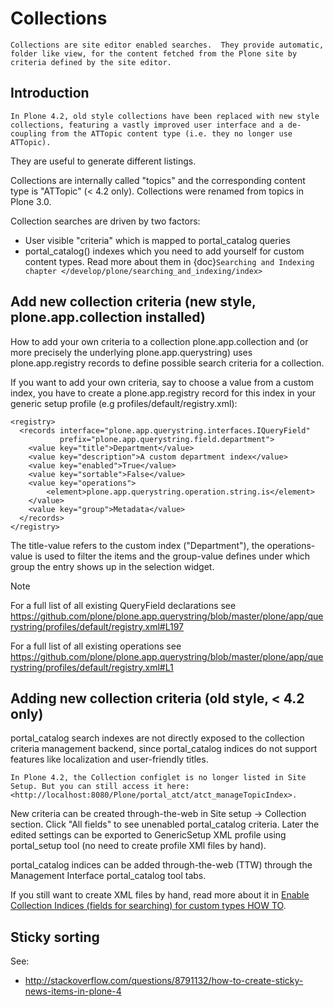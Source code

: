 # Collections

```{admonition} Description
Collections are site editor enabled searches.  They provide automatic, folder like view, for the content fetched from the Plone site by criteria defined by the site editor.
```

## Introduction

```{note}
In Plone 4.2, old style collections have been replaced with new style collections, featuring a vastly improved user interface and a de-coupling from the ATTopic content type (i.e. they no longer use ATTopic).
```

They are useful to generate different listings.

Collections are internally called "topics" and the corresponding content type is "ATTopic" (\< 4.2 only). Collections were renamed from topics in Plone 3.0.

Collection searches are driven by two factors:

- User visible "criteria" which is mapped to portal_catalog queries
- portal_catalog() indexes which you need to add yourself for custom content types. Read more about them in {doc}`Searching and Indexing chapter </develop/plone/searching_and_indexing/index>`

## Add new collection criteria (new style, plone.app.collection installed)

How to add your own criteria to a collection
plone.app.collection and (or more precisely the underlying plone.app.querystring) uses plone.app.registry records to define possible search criteria for a collection.

If you want to add your own criteria, say to choose a value from a custom index, you have to create a plone.app.registry record for this index in your generic setup profile (e.g profiles/default/registry.xml):

```
<registry>
  <records interface="plone.app.querystring.interfaces.IQueryField"
           prefix="plone.app.querystring.field.department">
    <value key="title">Department</value>
    <value key="description">A custom department index</value>
    <value key="enabled">True</value>
    <value key="sortable">False</value>
    <value key="operations">
        <element>plone.app.querystring.operation.string.is</element>
    </value>
    <value key="group">Metadata</value>
  </records>
</registry>
```

The title-value refers to the custom index ("Department"), the operations-value is used to filter the items and the group-value defines under which group the entry shows up in the selection widget.

Note

For a full list of all existing QueryField declarations see <https://github.com/plone/plone.app.querystring/blob/master/plone/app/querystring/profiles/default/registry.xml#L197>

For a full list of all existing operations see <https://github.com/plone/plone.app.querystring/blob/master/plone/app/querystring/profiles/default/registry.xml#L1>

## Adding new collection criteria (old style, \< 4.2 only)

portal_catalog search indexes are not directly exposed to the collection
criteria management backend, since portal_catalog indices do not support
features like localization and user-friendly titles.

```{note}
In Plone 4.2, the Collection configlet is no longer listed in Site Setup. But you can still access it here: <http://localhost:8080/Plone/portal_atct/atct_manageTopicIndex>.
```

New criteria can be created through-the-web in Site setup -> Collection section.  Click "All fields" to see unenabled portal_catalog criteria.  Later the edited settings can be exported to GenericSetup XML profile using portal_setup tool (no need to create profile XMl files by hand).

portal_catalog indices can be added through-the-web (TTW) through the Management Interface portal_catalog tool tabs.

If you still want to create XML files by hand, read more about it in [Enable Collection Indices (fields for searching) for custom types HOW TO](https://plone.org/documentation/how-to/enable-collection-indices-fields-for-searching-for-custom-types).

## Sticky sorting

See:

- <http://stackoverflow.com/questions/8791132/how-to-create-sticky-news-items-in-plone-4>
